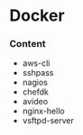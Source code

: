 # Docker

### Content
- aws-cli
- sshpass
- nagios
- chefdk
- avideo
- nginx-hello
- vsftpd-server

